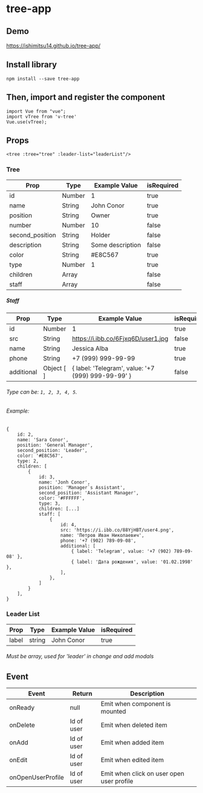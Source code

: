 # tree-app

## Demo
https://ishimitsu14.github.io/tree-app/

## Install library
```
npm install --save tree-app
```

## Then, import and register the component

```
import Vue from "vue";
import vTree from 'v-tree'
Vue.use(vTree);
```

## Props
```
<tree :tree="tree" :leader-list="leaderList"/>
```
### Tree
| Prop       | Type               | Example Value | isRequired |
| ---------- |------------------  | ------------  | ------     |
| id         | Number             | 1             | true       |
| name       | String             | John Conor    | true       |
| position   | String             | Owner         | true       |
| number     | Number             | 10            | false      |
| second_position   | String      | Holder        | false      |
| description| String             | Some description| false    |
| color      | String             | #E8C567       | true       |
| type       | Number             | 1             | true       |
| children   | Array              |               | false      |
| staff      | Array              |               | false      |

##### Staff

| Prop       | Type               | Example Value | isRequired |
| ---------- |------------------  | ------------  | ------     |
| id         | Number             | 1             | true       |
| src        | String             | https://i.ibb.co/6Fjxq6D/user1.jpg | false  |
| name       | String             | Jessica Alba  | true       |
| phone      | String             | +7 (999) 999-99-99| true   |
| additional | Object [ ] | { label: 'Telegram', value: '+7 (999) 999-99-99' }| false   |

###### Type can be: `1, 2, 3, 4, 5`.

###### Example:
```
{
    id: 2,
    name: 'Sara Conor',
    position: 'General Manager',
    second_position: 'Leader',
    color: '#E8C567',
    type: 2,
    children: [
        {
            id: 3,
            name: 'Jonh Conor',
            position: 'Manager`s Assistant',
            second_position: 'Assistant Manager',
            color: '#FFFFFF',
            type: 3,
            children: [...]
            staff: [
                {
                    id: 4,
                    src: 'https://i.ibb.co/88YjHBT/user4.png',
                    name: 'Петров Иван Николаевич',
                    phone: '+7 (902) 789-09-08',
                    additional: [
                        { label: 'Telegram', value: '+7 (902) 789-09-08' },
                        { label: 'Дата рождения', value: '01.02.1998' },
                    ],
                },
            ]
        }
    ],
}
```

### Leader List
| Prop       | Type               | Example Value | isRequired |
| ---------- |------------------  | ------------  | ------     |
| label      | string             | John Conor    | true       |

###### Must be array, used for 'leader' in change and add modals


## Event
| Event             | Return      | Description                              |
| ----------        |------------ | --------------------------------------   |
| onReady           | null        | Emit when component is mounted           |
| onDelete          | Id of user  | Emit when deleted item                   |
| onAdd             | Id of user  | Emit when added item                     |
| onEdit            | Id of user  | Emit when edited item                    |
| onOpenUserProfile | Id of user  | Emit when click on user open user profile|
